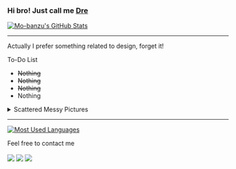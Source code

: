 ### Hi bro! Just call me [Dre](https://github.com/hellterhead)

[![Mo-banzu's GitHub Stats](https://github-readme-stats.vercel.app/api?username=hellterhead&show_icons=true&theme=tokyonight)](https://github.com/hellterhead)

___
Actually I prefer something related to design, forget it!

To-Do List
- <s>Nothing</s>
- <s>Nothing</s>
- <s>Nothing</s>
- Nothing

<details>
<summary>Scattered Messy Pictures</summary>
  
<!-- mbnd_art starts -->
* [Take a look](https://www.instagram.com/p/BuFV-eBgg91/?utm_source=ig_web_copy_link) my boring activity
* I like [cats](https://www.instagram.com/p/B1dz-5rBwT0/?utm_source=ig_web_copy_link) and game consoles
* I believe that [aliens](https://www.instagram.com/p/BwiX5bml51Q/?utm_source=ig_web_copy_link) are hiding watching us
* And this is [something](https://www.instagram.com/p/Bs7thCVFt_W/?utm_source=ig_web_copy_link) that doesn't matter
<!-- mbnd_art ends -->

</details>

___
[![Most Used Languages](https://github-readme-stats.vercel.app/api/top-langs/?username=hellterhead&layout=compact&theme=tokyonight)](https://github.com/hellterhead)

Feel free to contact me
<br><br>
[<img src="https://img.shields.io/badge/Instagram-%40mo.banzu-orange">](https://instagram.com/mo.banzu)
[<img src="https://img.shields.io/badge/LINE-luscious.net-brightgreen">](https://line.me/ti/p/~luscious.net)
[<img src="https://img.shields.io/badge/Email-mbandu.ilik%40gmail.com-lightgrey">](mailto:mbandu.ilik@gmail.com)
